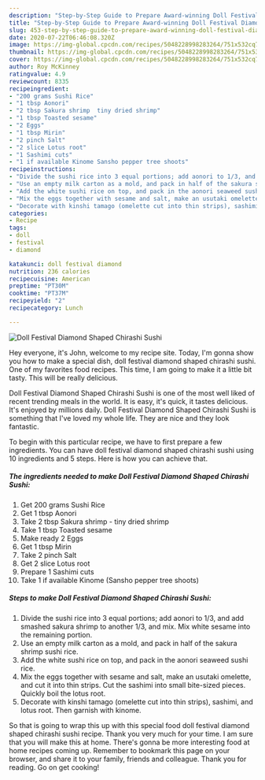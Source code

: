 ```yaml
---
description: "Step-by-Step Guide to Prepare Award-winning Doll Festival Diamond Shaped Chirashi Sushi"
title: "Step-by-Step Guide to Prepare Award-winning Doll Festival Diamond Shaped Chirashi Sushi"
slug: 453-step-by-step-guide-to-prepare-award-winning-doll-festival-diamond-shaped-chirashi-sushi
date: 2020-07-22T06:46:08.320Z
image: https://img-global.cpcdn.com/recipes/5048228998283264/751x532cq70/doll-festival-diamond-shaped-chirashi-sushi-recipe-main-photo.jpg
thumbnail: https://img-global.cpcdn.com/recipes/5048228998283264/751x532cq70/doll-festival-diamond-shaped-chirashi-sushi-recipe-main-photo.jpg
cover: https://img-global.cpcdn.com/recipes/5048228998283264/751x532cq70/doll-festival-diamond-shaped-chirashi-sushi-recipe-main-photo.jpg
author: Roy McKinney
ratingvalue: 4.9
reviewcount: 8335
recipeingredient:
- "200 grams Sushi Rice"
- "1 tbsp Aonori"
- "2 tbsp Sakura shrimp  tiny dried shrimp"
- "1 tbsp Toasted sesame"
- "2 Eggs"
- "1 tbsp Mirin"
- "2 pinch Salt"
- "2 slice Lotus root"
- "1 Sashimi cuts"
- "1 if available Kinome Sansho pepper tree shoots"
recipeinstructions:
- "Divide the sushi rice into 3 equal portions; add aonori to 1/3, and add smashed sakura shrimp to another 1/3, and mix. Mix white sesame into the remaining portion."
- "Use an empty milk carton as a mold, and pack in half of the sakura shrimp sushi rice."
- "Add the white sushi rice on top, and pack in the aonori seaweed sushi rice."
- "Mix the eggs together with sesame and salt, make an usutaki omelette, and cut it into thin strips. Cut the sashimi into small bite-sized pieces. Quickly boil the lotus root."
- "Decorate with kinshi tamago (omelette cut into thin strips), sashimi, and lotus root. Then garnish with kinome."
categories:
- Recipe
tags:
- doll
- festival
- diamond

katakunci: doll festival diamond 
nutrition: 236 calories
recipecuisine: American
preptime: "PT30M"
cooktime: "PT37M"
recipeyield: "2"
recipecategory: Lunch

---
```



![Doll Festival Diamond Shaped Chirashi Sushi](https://img-global.cpcdn.com/recipes/5048228998283264/751x532cq70/doll-festival-diamond-shaped-chirashi-sushi-recipe-main-photo.jpg)

Hey everyone, it's John, welcome to my recipe site. Today, I'm gonna show you how to make a special dish, doll festival diamond shaped chirashi sushi. One of my favorites food recipes. This time, I am going to make it a little bit tasty. This will be really delicious.



Doll Festival Diamond Shaped Chirashi Sushi is one of the most well liked of recent trending meals in the world. It is easy, it's quick, it tastes delicious. It's enjoyed by millions daily. Doll Festival Diamond Shaped Chirashi Sushi is something that I've loved my whole life. They are nice and they look fantastic.


To begin with this particular recipe, we have to first prepare a few ingredients. You can have doll festival diamond shaped chirashi sushi using 10 ingredients and 5 steps. Here is how you can achieve that.

<!--inarticleads1-->

##### The ingredients needed to make Doll Festival Diamond Shaped Chirashi Sushi:

1. Get 200 grams Sushi Rice
1. Get 1 tbsp Aonori
1. Take 2 tbsp Sakura shrimp - tiny dried shrimp
1. Take 1 tbsp Toasted sesame
1. Make ready 2 Eggs
1. Get 1 tbsp Mirin
1. Take 2 pinch Salt
1. Get 2 slice Lotus root
1. Prepare 1 Sashimi cuts
1. Take 1 if available Kinome (Sansho pepper tree shoots)




<!--inarticleads2-->

##### Steps to make Doll Festival Diamond Shaped Chirashi Sushi:

1. Divide the sushi rice into 3 equal portions; add aonori to 1/3, and add smashed sakura shrimp to another 1/3, and mix. Mix white sesame into the remaining portion.
1. Use an empty milk carton as a mold, and pack in half of the sakura shrimp sushi rice.
1. Add the white sushi rice on top, and pack in the aonori seaweed sushi rice.
1. Mix the eggs together with sesame and salt, make an usutaki omelette, and cut it into thin strips. Cut the sashimi into small bite-sized pieces. Quickly boil the lotus root.
1. Decorate with kinshi tamago (omelette cut into thin strips), sashimi, and lotus root. Then garnish with kinome.




So that is going to wrap this up with this special food doll festival diamond shaped chirashi sushi recipe. Thank you very much for your time. I am sure that you will make this at home. There's gonna be more interesting food at home recipes coming up. Remember to bookmark this page on your browser, and share it to your family, friends and colleague. Thank you for reading. Go on get cooking!
